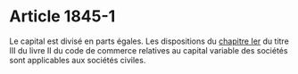 # Article 1845-1

Le capital est divisé en parts égales. Les dispositions du <a href='/affichCode.do?cidTexte=LEGITEXT000005634379&idSectionTA=LEGISCTA000006146051&dateTexte=&categorieLien=cid' title='Code de commerce -  Chapitre Ier : Du capital variable (V)'>chapitre Ier</a> du titre III du livre II du code de commerce relatives au capital variable des sociétés sont applicables aux sociétés civiles.